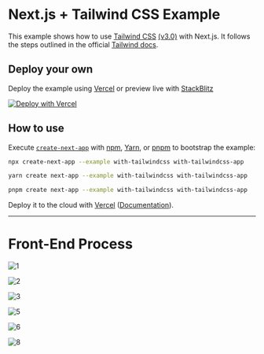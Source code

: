 # Next.js + Tailwind CSS Example

This example shows how to use [Tailwind CSS](https://tailwindcss.com/) [(v3.0)](https://tailwindcss.com/blog/tailwindcss-v3) with Next.js. It follows the steps outlined in the official [Tailwind docs](https://tailwindcss.com/docs/guides/nextjs).

## Deploy your own

Deploy the example using [Vercel](https://vercel.com?utm_source=github&utm_medium=readme&utm_campaign=next-example) or preview live with [StackBlitz](https://stackblitz.com/github/vercel/next.js/tree/canary/examples/with-tailwindcss)

[![Deploy with Vercel](https://vercel.com/button)](https://vercel.com/new/git/external?repository-url=https://github.com/vercel/next.js/tree/canary/examples/with-tailwindcss&project-name=with-tailwindcss&repository-name=with-tailwindcss)

## How to use

Execute [`create-next-app`](https://github.com/vercel/next.js/tree/canary/packages/create-next-app) with [npm](https://docs.npmjs.com/cli/init), [Yarn](https://yarnpkg.com/lang/en/docs/cli/create/), or [pnpm](https://pnpm.io) to bootstrap the example:

```bash
npx create-next-app --example with-tailwindcss with-tailwindcss-app
```

```bash
yarn create next-app --example with-tailwindcss with-tailwindcss-app
```

```bash
pnpm create next-app --example with-tailwindcss with-tailwindcss-app
```

Deploy it to the cloud with [Vercel](https://vercel.com/new?utm_source=github&utm_medium=readme&utm_campaign=next-example) ([Documentation](https://nextjs.org/docs/deployment)).



---

# Front-End Process


![1](https://user-images.githubusercontent.com/90139306/217280890-0623b888-7204-4b31-8830-2b2d5ca7a28c.JPG)


![2](https://user-images.githubusercontent.com/90139306/217280896-b0f89363-473e-4da5-a0f2-298ec5fb5e11.JPG)


![3](https://user-images.githubusercontent.com/90139306/217280902-d9ad720f-61f7-4d0f-9f16-83d488575abc.JPG)


![5](https://user-images.githubusercontent.com/90139306/217280904-60deac28-c5fc-4ee0-9164-72504324d84e.JPG)


![6](https://user-images.githubusercontent.com/90139306/217280906-024976a6-4f57-410b-87fd-efc2c2cf0537.JPG)


![8](https://user-images.githubusercontent.com/90139306/217280907-0c14e9e5-1c60-4251-a31a-c61b9d674118.JPG)
